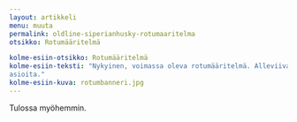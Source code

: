 ```yaml
---
layout: artikkeli
menu: muuta
permalink: oldline-siperianhusky-rotumaaritelma
otsikko: Rotumääritelmä

kolme-esiin-otsikko: Rotumääritelmä
kolme-esiin-teksti: "Nykyinen, voimassa oleva rotumääritelmä. Alleviivauksina erityisen tärkeitä 
asioita."
kolme-esiin-kuva: rotumbanneri.jpg
---
```


Tulossa myöhemmin.
